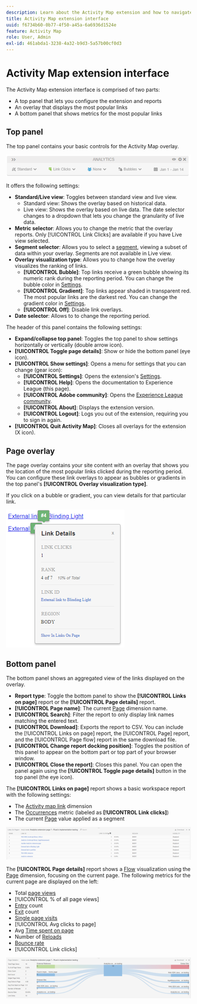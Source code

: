 ```yaml
---
description: Learn about the Activity Map extension and how to navigate its interface.
title: Activity Map extension interface
uuid: f6734b60-0b77-4f50-a45a-6a6936d1524e
feature: Activity Map
role: User, Admin
exl-id: 461abda1-3238-4a32-b9d3-5a57b00cf0d3
---
```

# Activity Map extension interface

The Activity Map extension interface is comprised of two parts:

* A top panel that lets you configure the extension and reports
* An overlay that displays the most popular links
* A bottom panel that shows metrics for the most popular links

## Top panel

The top panel contains your basic controls for the Activity Map overlay.

![Overlay](../assets/overlay.png)

It offers the following settings:

* **Standard/Live view**: Toggles between standard view and live view.
  * Standard view: Shows the overlay based on historical data.
  * Live view: Shows the overlay based on live data. The date selector changes to a dropdown that lets you change the granularity of live data.
* **Metric selector**: Allows you to change the metric that the overlay reports. Only [!UICONTROL Link Clicks] are available if you have Live view selected.
* **Segment selector**: Allows you to select a [segment](/help/components/segmentation/seg-overview.md), viewing a subset of data within your overlay. Segments are not available in Live view.
* **Overlay visualization type**: Allows you to change how the overlay visualizes the ranking of links.
  * **[!UICONTROL Bubble]**: Top links receive a green bubble showing its numeric rank during the reporting period. You can change the bubble color in [Settings](settings.md).
  * **[!UICONTROL Gradient]**: Top links appear shaded in transparent red. The most popular links are the darkest red. You can change the gradient color in [Settings](settings.md).
  * **[!UICONTROL Off]**: Disable link overlays.
* **Date selector**: Allows to to change the reporting period.

The header of this panel contains the following settings:

* **Expand/collapse top panel**: Toggles the top panel to show settings horizontally or vertically (double arrow icon).
* **[!UICONTROL Toggle page details]**: Show or hide the bottom panel (eye icon).
* **[!UICONTROL Show settings]**: Opens a menu for settings that you can change (gear icon):
  * **[!UICONTROL Settings]**: Opens the extension's [Settings](settings.md).
  * **[!UICONTROL Help]**: Opens the documentation to Experience League (this page).
  * **[!UICONTROL Adobe community]**: Opens the [Experience League community](https://experienceleaguecommunities.adobe.com/).
  * **[!UICONTROL About]**: Displays the extension version.
  * **[!UICONTROL Logout]**: Logs you out of the extension, requiring you to sign in again.
* **[!UICONTROL Quit Activity Map]**: Closes all overlays for the extension (X icon).

## Page overlay

The page overlay contains your site content with an overlay that shows you the location of the most popular links clicked during the reporting period. You can configure these link overlays to appear as bubbles or gradients in the top panel's **[!UICONTROL Overlay visualization type]**.

If you click on a bubble or gradient, you can view details for that particular link.

![Link bubble](../assets/link-bubble.png)

## Bottom panel

The bottom panel shows an aggregated view of the links displayed on the overlay.

* **Report type**: Toggle the bottom panel to show the **[!UICONTROL Links on page]** report or the **[!UICONTROL Page details]** report.
* **[!UICONTROL Page name]**: The current [Page](/help/components/dimensions/page.md) dimension name.
* **[!UICONTROL Search]**: Filter the report to only display link names matching the entered text.
* **[!UICONTROL Download]**: Exports the report to CSV. You can include the [!UICONTROL Links on page] report, the [!UICONTROL Page] report, and the [!UICONTROL Page flow] report in the same download file.
* **[!UICONTROL Change report docking position]**: Toggles the position of this panel to appear on the bottom part or top part of your browser window.
* **[!UICONTROL Close the report]**: Closes this panel. You can open the panel again using the **[!UICONTROL Toggle page details]** button in the top panel (the eye icon).

The **[!UICONTROL Links on page]** report shows a basic workspace report with the following settings:

* The [Activity map link](/help/components/dimensions/activity-map-link.md) dimension
* The [Occurrences](/help/components/metrics/occurrences.md) metric (labeled as **[!UICONTROL Link clicks]**)
* The current [Page](/help/components/dimensions/page.md) value applied as a segment

![Links on page panel](../assets/links-on-page.png)

The **[!UICONTROL Page details]** report shows a [Flow](/help/analyze/analysis-workspace/visualizations/c-flow/flow.md) visualization using the [Page](/help/components/dimensions/page.md) dimension, focusing on the current page. The following metrics for the current page are displayed on the left:

* Total [page views](/help/components/metrics/page-views.md)
* [!UICONTROL % of all page views]
* [Entry](/help/components/metrics/entries.md) count
* [Exit](/help/components/metrics/exits.md) count
* [Single page visits](/help/components/metrics/single-page-visits.md)
* [!UICONTROL Avg clicks to page]
* Avg [Time spent on page](/help/components/metrics/time-spent.md)
* Number of [Reloads](/help/components/metrics/reloads.md)
* [Bounce rate](/help/components/metrics/bounce-rate.md)
* [!UICONTROL Link clicks]

![Page details](../assets/page-details.png)
